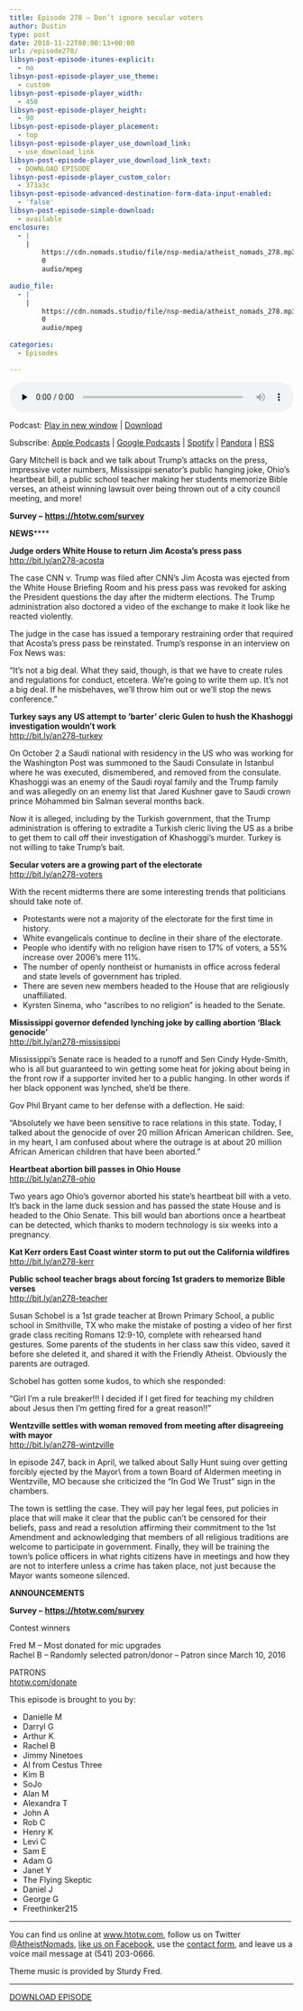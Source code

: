 ```yaml
---
title: Episode 278 – Don’t ignore secular voters
author: Dustin
type: post
date: 2018-11-22T08:00:13+00:00
url: /episode278/
libsyn-post-episode-itunes-explicit:
  - no
libsyn-post-episode-player_use_theme:
  - custom
libsyn-post-episode-player_width:
  - 450
libsyn-post-episode-player_height:
  - 90
libsyn-post-episode-player_placement:
  - top
libsyn-post-episode-player_use_download_link:
  - use_download_link
libsyn-post-episode-player_use_download_link_text:
  - DOWNLOAD EPISODE
libsyn-post-episode-player_custom_color:
  - 373a3c
libsyn-post-episode-advanced-destination-form-data-input-enabled:
  - 'false'
libsyn-post-episode-simple-download:
  - available
enclosure:
  - |
    |
        https://cdn.nomads.studio/file/nsp-media/atheist_nomads_278.mp3
        0
        audio/mpeg
        
audio_file:
  - |
    |
        https://cdn.nomads.studio/file/nsp-media/atheist_nomads_278.mp3
        0
        audio/mpeg
        
categories:
  - Episodes

---
```

<div itemscope itemtype="http://schema.org/AudioObject">
  <meta itemprop="name" content="Episode 278 &#8211; Don’t ignore secular voters" />
  
  <meta itemprop="uploadDate" content="2018-11-22T01:00:13-07:00" />
  
  <meta itemprop="encodingFormat" content="audio/mpeg" />
  
  <meta itemprop="description" content="
Gary Mitchell is back and we talk about Trump's attacks on the press, impressive voter numbers, Mississippi senator's public hanging joke, Ohio's heartbeat bill, a public school teacher making her students memorize Bible verses, an atheist winning l..." />
  
  <meta itemprop="contentUrl" content="https://dts.podtrac.com/redirect.mp3/cdn.nomads.studio/file/nsp-media/atheist_nomads_278.mp3" />
  </p> 
  
  <div class="powerpress_player" id="powerpress_player_8541">
    <audio class="wp-audio-shortcode" id="audio-2065-285" preload="none" style="width: 100%;" controls="controls"><source type="audio/mpeg" src="https://dts.podtrac.com/redirect.mp3/cdn.nomads.studio/file/nsp-media/atheist_nomads_278.mp3?_=285" /><a href="https://dts.podtrac.com/redirect.mp3/cdn.nomads.studio/file/nsp-media/atheist_nomads_278.mp3">https://dts.podtrac.com/redirect.mp3/cdn.nomads.studio/file/nsp-media/atheist_nomads_278.mp3</a></audio>
  </div>
</div>

<p class="powerpress_links powerpress_links_mp3">
  Podcast: <a href="https://dts.podtrac.com/redirect.mp3/cdn.nomads.studio/file/nsp-media/atheist_nomads_278.mp3" class="powerpress_link_pinw" target="_blank" title="Play in new window" onclick="return powerpress_pinw('https://htotw.com/?powerpress_pinw=2065-podcast');" rel="nofollow">Play in new window</a> | <a href="https://dts.podtrac.com/redirect.mp3/cdn.nomads.studio/file/nsp-media/atheist_nomads_278.mp3" class="powerpress_link_d" title="Download" rel="nofollow" download="atheist_nomads_278.mp3">Download</a>
</p>

<p class="powerpress_links powerpress_subscribe_links">
  Subscribe: <a href="https://podcasts.apple.com/us/podcast/humanists-take-on-the-world/id530050098?mt=2&ls=1" class="powerpress_link_subscribe powerpress_link_subscribe_itunes" target="_blank" title="Subscribe on Apple Podcasts" rel="nofollow">Apple Podcasts</a> | <a href="https://www.google.com/podcasts?feed=aHR0cDovL2F0aGVpc3Rub21hZHMubGlic3luLmNvbS9yc3M%3D" class="powerpress_link_subscribe powerpress_link_subscribe_googleplay" target="_blank" title="Subscribe on Google Podcasts" rel="nofollow">Google Podcasts</a> | <a href="https://open.spotify.com/show/3LzK2xZGike6Tc1GEMtMbr?si=LieN9SNuTpq96smuaUsH8A" class="powerpress_link_subscribe powerpress_link_subscribe_spotify" target="_blank" title="Subscribe on Spotify" rel="nofollow">Spotify</a> | <a href="https://www.pandora.com/podcast/atheist-nomads/PC:10122?corr=62071012&part=ug" class="powerpress_link_subscribe powerpress_link_subscribe_pandora" target="_blank" title="Subscribe on Pandora" rel="nofollow">Pandora</a> | <a href="https://htotw.com/feed/podcast/" class="powerpress_link_subscribe powerpress_link_subscribe_rss" target="_blank" title="Subscribe via RSS" rel="nofollow">RSS</a>
</p>

  
Gary Mitchell is back and we talk about Trump&#8217;s attacks on the press, impressive voter numbers, Mississippi senator&#8217;s public hanging joke, Ohio&#8217;s heartbeat bill, a public school teacher making her students memorize Bible verses, an atheist winning lawsuit over being thrown out of a city council meeting, and more!  
<!--more-->

**Survey &#8211;** <a href="https://htotw.com/survey" target="_blank" rel="noopener"><strong>https://htotw.com/survey</strong></a>

**NEWS******

**Judge orders White House to return Jim Acosta&#8217;s press pass**  
<a href="http://bit.ly/an278-acosta" target="_blank" rel="noopener">http://bit.ly/an278-acosta</a>

The case CNN v. Trump was filed after CNN’s Jim Acosta was ejected from the White House Briefing Room and his press pass was revoked for asking the President questions the day after the midterm elections. The Trump administration also doctored a video of the exchange to make it look like he reacted violently.

The judge in the case has issued a temporary restraining order that required that Acosta’s press pass be reinstated. Trump’s response in an interview on Fox News was:

&#8220;It&#8217;s not a big deal. What they said, though, is that we have to create rules and regulations for conduct, etcetera. We&#8217;re going to write them up. It&#8217;s not a big deal. If he misbehaves, we&#8217;ll throw him out or we&#8217;ll stop the news conference.&#8221;

**Turkey says any US attempt to &#8216;barter&#8217; cleric Gulen to hush the Khashoggi investigation wouldn&#8217;t work**  
<a href="http://bit.ly/an278-turkey" target="_blank" rel="noopener">http://bit.ly/an278-turkey</a>

On October 2 a Saudi national with residency in the US who was working for the Washington Post was summoned to the Saudi Consulate in Istanbul where he was executed, dismembered, and removed from the consulate. Khashoggi was an enemy of the Saudi royal family and the Trump family and was allegedly on an enemy list that Jared Kushner gave to Saudi crown prince Mohammed bin Salman several months back.

Now it is alleged, including by the Turkish government, that the Trump administration is offering to extradite a Turkish cleric living the US as a bribe to get them to call off their investigation of Khashoggi’s murder. Turkey is not willing to take Trump’s bait.

**Secular voters are a growing part of the electorate**  
<a href="http://bit.ly/an278-voters" target="_blank" rel="noopener">http://bit.ly/an278-voters</a>

With the recent midterms there are some interesting trends that politicians should take note of.  
* Protestants were not a majority of the electorate for the first time in history.  
* White evangelicals continue to decline in their share of the electorate.  
* People who identify with no religion have risen to 17% of voters, a 55% increase over 2006’s mere 11%.  
* The number of openly nontheist or humanists in office across federal and state levels of government has tripled.  
* There are seven new members headed to the House that are religiously unaffiliated.  
* Kyrsten Sinema, who “ascribes to no religion” is headed to the Senate.

**Mississippi governor defended lynching joke by calling abortion ‘Black genocide’**  
<a href="http://bit.ly/an278-mississippi" target="_blank" rel="noopener">http://bit.ly/an278-mississippi</a>

Mississippi’s Senate race is headed to a runoff and Sen Cindy Hyde-Smith, who is all but guaranteed to win getting some heat for joking about being in the front row if a supporter invited her to a public hanging. In other words if her black opponent was lynched, she’d be there.

Gov Phil Bryant came to her defense with a deflection. He said:

“Absolutely we have been sensitive to race relations in this state. Today, I talked about the genocide of over 20 million African American children. See, in my heart, I am confused about where the outrage is at about 20 million African American children that have been aborted.”

**Heartbeat abortion bill passes in Ohio House**  
<a href="http://bit.ly/an278-ohio" target="_blank" rel="noopener">http://bit.ly/an278-ohio</a>

Two years ago Ohio’s governor aborted his state’s heartbeat bill with a veto. It’s back in the lame duck session and has passed the state House and is headed to the Ohio Senate. This bill would ban abortions once a heartbeat can be detected, which thanks to modern technology is six weeks into a pregnancy.

**Kat Kerr orders East Coast winter storm to put out the California wildfires**  
<a href="http://bit.ly/an278-kerr" target="_blank" rel="noopener">http://bit.ly/an278-kerr</a>

**Public school teacher brags about forcing 1st graders to memorize Bible verses**  
<a href="http://bit.ly/an278-teacher" target="_blank" rel="noopener">http://bit.ly/an278-teacher</a>

Susan Schobel is a 1st grade teacher at Brown Primary School, a public school in Smithville, TX who make the mistake of posting a video of her first grade class reciting Romans 12:9-10, complete with rehearsed hand gestures. Some parents of the students in her class saw this video, saved it before she deleted it, and shared it with the Friendly Atheist. Obviously the parents are outraged.

Schobel has gotten some kudos, to which she responded:

“Girl I’m a rule breaker!!! I decided if I get fired for teaching my children about Jesus then I’m getting fired for a great reason!!”

**Wentzville settles with woman removed from meeting after disagreeing with mayor**  
<a href="http://bit.ly/an278-wintzville" target="_blank" rel="noopener">http://bit.ly/an278-wintzville</a>

In episode 247, back in April, we talked about Sally Hunt suing over getting forcibly ejected by the Mayor\ from a town Board of Aldermen meeting in Wentzville, MO because she criticized the “In God We Trust” sign in the chambers.

The town is settling the case. They will pay her legal fees, put policies in place that will make it clear that the public can’t be censored for their beliefs, pass and read a resolution affirming their commitment to the 1st Amendment and acknowledging that members of all religious traditions are welcome to participate in government. Finally, they will be training the town’s police officers in what rights citizens have in meetings and how they are not to interfere unless a crime has taken place, not just because the Mayor wants someone silenced.

**ANNOUNCEMENTS**

**Survey &#8211;** <a href="https://htotw.com/survey" target="_blank" rel="noopener"><strong>https://htotw.com/survey</strong></a>

Contest winners

Fred M &#8211; Most donated for mic upgrades  
Rachel B &#8211; Randomly selected patron/donor &#8211; Patron since March 10, 2016

PATRONS  
<a href="htotw.com/donate" target="_blank" rel="noopener">htotw.com/donate</a>

This episode is brought to you by:

  * Danielle M
  * Darryl G
  * Arthur K
  * Rachel B
  * Jimmy Ninetoes
  * Al from Cestus Three
  * Kim B
  * SoJo
  * Alan M
  * Alexandra T
  * John A
  * Rob C
  * Henry K
  * Levi C
  * Sam E
  * Adam G
  * Janet Y
  * The Flying Skeptic
  * Daniel J
  * George G
  * Freethinker215

<hr width="500" />

You can find us online at <a href="https://www.htotw.com/" target="_blank" rel="noopener">www.htotw.com</a>, follow us on Twitter <a href="https://htotw.com/twitter" target="_blank" rel="noopener">@AtheistNomads</a>, <a href="https://htotw.com/facebook" target="_blank" rel="noopener">like us on Facebook</a>, use the [contact form](https://htotw.com/contact), and leave us a voice mail message at (541) 203-0666.

Theme music is provided by Sturdy Fred.

<hr width="”500”" />

[DOWNLOAD EPISODE][1]

 [1]: https://dts.podtrac.com/redirect.mp3/cdn.nomads.studio/file/nsp-media/atheist_nomads_278.mp3